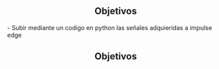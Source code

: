 <a id = "Informe edge impulse" style></a>
<h2 style = "text-align: center;">Objetivos</h2>
- Subir mediante un codigo en python las señales adquieridas a impulse edge <br />

<h2 style = "text-align: center;">Objetivos</h2>


